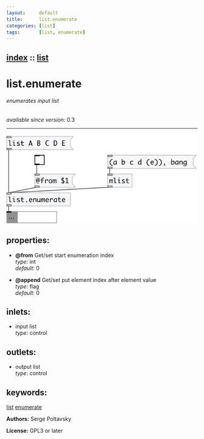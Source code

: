 ```yaml
---
layout:     default
title:      list.enumerate
categories: [list]
tags:       [list, enumerate]
---
```

[index](index.html) :: [list](category_list.html)
---

# list.enumerate

###### enumerates input list

*available since version:* 0.3

---




[![example](../examples/img/list.enumerate.jpg)](../examples/pd/list.enumerate.pd)







## properties:

* **@from** 
Get/set start enumeration index<br>
_type:_ int<br>
_default:_ 0<br>

* **@append** 
Get/set put element index after element value<br>
_type:_ flag<br>
_default:_ 0<br>



## inlets:

* input list<br>
_type:_ control



## outlets:

* output list<br>
_type:_ control



## keywords:

[list](keywords/list.html)
[enumerate](keywords/enumerate.html)






**Authors:** Serge Poltavsky




**License:** GPL3 or later





